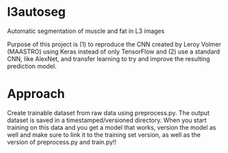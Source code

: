 # l3autoseg
Automatic segmentation of muscle and fat in L3 images

Purpose of this project is (1) to reproduce the CNN created by Leroy Volmer (MAASTRO)
using Keras instead of only TensorFlow and (2) use a standard CNN, like AlexNet, and
transfer learning to try and improve the resulting prediction model.

# Approach
Create trainable dataset from raw data using preprocess.py. The output dataset is 
saved in a timestamped/versioned directory. When you start training on this data
and you get a model that works, version the model as well and make sure to link it
to the training set version, as well as the version of preprocess.py and train.py!!